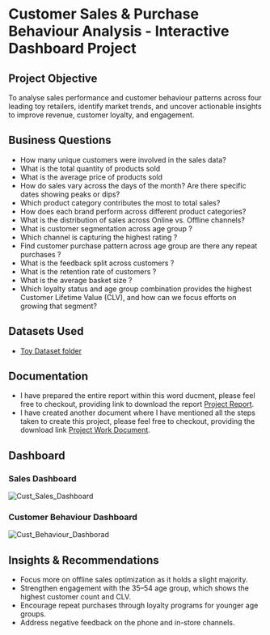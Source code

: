 # Customer Sales & Purchase Behaviour Analysis - Interactive Dashboard Project
## Project Objective
To analyse sales performance and customer behaviour patterns across four leading toy retailers, identify market trends, and uncover actionable insights to improve revenue, customer loyalty, and engagement.
## Business Questions
- How many unique customers were involved in the sales data?
-	What is the total quantity of products sold
-	What is the average price of products sold
-	How do sales vary across the days of the month? Are there specific dates showing peaks or dips?
-	Which product category contributes the most to total sales?
-	How does each brand perform across different product categories?
-	What is the distribution of sales across Online vs. Offline channels?
-	What is customer segmentation across age group ?
-	Which channel is capturing the highest rating ?
-	Find customer purchase pattern across age group are there any repeat purchases ?
-	What is the feedback split across customers ?
-	What is the retention rate of customers ?
-	What is the average basket size ?
-	Which loyalty status and age group combination provides the highest Customer Lifetime Value (CLV), and how can we focus efforts on growing that segment?
## Datasets Used
- <a href="https://github.com/Beaula23/DA_Project_on_toy_retail_industry/tree/main/Datasets">Toy Dataset folder</a>
## Documentation
- I have prepared the entire report within this word ducment, please feel free to checkout, providing link to download the report <a href="https://github.com/Beaula23/DA_Project_on_toy_retail_industry/raw/refs/heads/main/Mini%20Project%20Dashboard%20Report.docx">Project Report</a>.
- I have created another document where I have mentioned all the steps taken to create this project, please feel free to checkout, providing the download link <a href="https://github.com/Beaula23/DA_Project_on_toy_retail_industry/raw/refs/heads/main/Mini%20Project%20Work%20Document.docx">Project Work Document</a>.
## Dashboard
### Sales Dashboard
![Cust_Sales_Dashboard](https://github.com/user-attachments/assets/0ff7e03e-b2b6-486c-92c2-f5cc5fb621a4)
### Customer Behaviour Dashboard
![Cust_Behaviour_Dashborad](https://github.com/user-attachments/assets/1c41d755-0820-4320-a8a6-bc308ae99fc4)
## Insights & Recommendations
-	Focus more on offline sales optimization as it holds a slight majority.
-	Strengthen engagement with the 35–54 age group, which shows the highest customer count and CLV.
-	Encourage repeat purchases through loyalty programs for younger age groups.
-	Address negative feedback on the phone and in-store channels.


